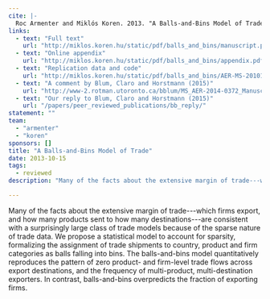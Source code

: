 ```yaml
---
cite: |-
  Roc Armenter and Miklós Koren. 2013. "A Balls-and-Bins Model of Trade" American Economic Review. 104(7), pp. 2127-2151.
links:
  - text: "Full text"
    url: "http://miklos.koren.hu/static/pdf/balls_and_bins/manuscript.pdf"
  - text: "Online appendix"
    url: "http://miklos.koren.hu/static/pdf/balls_and_bins/appendix.pdf"
  - text: "Replication data and code"
    url: "http://miklos.koren.hu/static/pdf/balls_and_bins/AER-MS-20101454-replication.zip"
  - text: "A comment by Blum, Claro and Horstmann (2015)"
    url: "http://www-2.rotman.utoronto.ca/bblum/MS_AER-2014-0372_Manuscript_Final_Version.pdf"
  - text: "Our reply to Blum, Claro and Horstmann (2015)"
    url: "/papers/peer_reviewed_publications/bb_reply/"
statement: ""
team:
  - "armenter"
  - "koren"
sponsors: []
title: "A Balls-and-Bins Model of Trade"
date: 2013-10-15
tags:
  - reviewed
description: "Many of the facts about the extensive margin of trade---which firms export, and how many products sent to how many destinations---are consistent with a surprisingly large class of trade models because of the sparse nature of trade data. We propose a statistical model to account for sparsity, formalizing the assignment of trade shipments to country, product and firm categories as balls falling into bins. The balls-and-bins model quantitatively reproduces the pattern of zero product- and firm-level trade flows across export destinations, and the frequency of multi-product, multi-destination exporters. In contrast, balls-and-bins overpredicts the fraction of exporting firms.\n"

---
```


Many of the facts about the extensive margin of trade---which firms export, and how many products sent to how many destinations---are consistent with a surprisingly large class of trade models because of the sparse nature of trade data. We propose a statistical model to account for sparsity, formalizing the assignment of trade shipments to country, product and firm categories as balls falling into bins. The balls-and-bins model quantitatively reproduces the pattern of zero product- and firm-level trade flows across export destinations, and the frequency of multi-product, multi-destination exporters. In contrast, balls-and-bins overpredicts the fraction of exporting firms.


